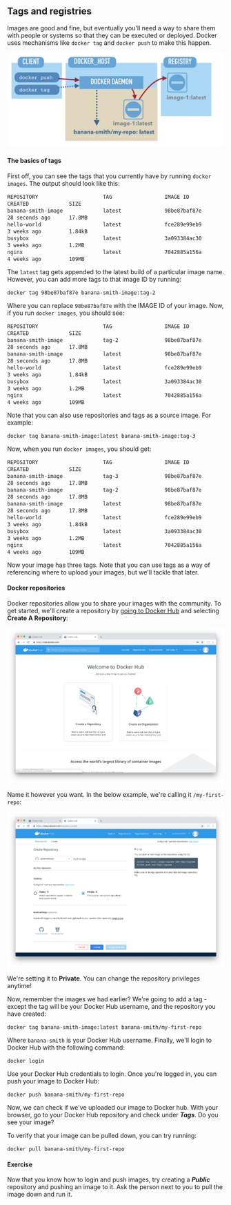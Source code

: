 ## Tags and registries

Images are good and fine, but eventually you'll need a way to share them with people or systems so that they can be executed or deployed. Docker uses mechanisms like `docker tag` and `docker push` to make this happen.

![Push-tag](/images/10-push-tag.png)

#### The basics of tags

First off, you can see the tags that you currently have by running `docker images`. The output should look like this:

```
REPOSITORY                     TAG                 IMAGE ID            CREATED             SIZE
banana-smith-image             latest              98be87baf87e        28 seconds ago      17.8MB
hello-world                    latest              fce289e99eb9        3 weeks ago         1.84kB
busybox                        latest              3a093384ac30        3 weeks ago         1.2MB
nginx                          latest              7042885a156a        4 weeks ago         109MB
```

The `latest` tag gets appended to the latest build of a particular image name. However, you can add more tags to that image ID by running:

```
docker tag 98be87baf87e banana-smith-image:tag-2
```

Where you can replace `98be87baf87e` with the IMAGE ID of your image. Now, if you run `docker images`, you should see:

```
REPOSITORY                     TAG                 IMAGE ID            CREATED             SIZE
banana-smith-image             tag-2               98be87baf87e        28 seconds ago      17.8MB
banana-smith-image             latest              98be87baf87e        28 seconds ago      17.8MB
hello-world                    latest              fce289e99eb9        3 weeks ago         1.84kB
busybox                        latest              3a093384ac30        3 weeks ago         1.2MB
nginx                          latest              7042885a156a        4 weeks ago         109MB
```

Note that you can also use repositories and tags as a source image. For example:

```
docker tag banana-smith-image:latest banana-smith-image:tag-3
```

Now, when you run `docker images`, you should get:

```
REPOSITORY                     TAG                 IMAGE ID            CREATED             SIZE
banana-smith-image             tag-3               98be87baf87e        28 seconds ago      17.8MB
banana-smith-image             tag-2               98be87baf87e        28 seconds ago      17.8MB
banana-smith-image             latest              98be87baf87e        28 seconds ago      17.8MB
hello-world                    latest              fce289e99eb9        3 weeks ago         1.84kB
busybox                        latest              3a093384ac30        3 weeks ago         1.2MB
nginx                          latest              7042885a156a        4 weeks ago         109MB
```

Now your image has three tags. Note that you can use tags as a way of referencing where to upload your images, but we'll tackle that later.

#### Docker repositories

Docker repositories allow you to share your images with the community. To get started, we'll create a repository by [going to Docker Hub](https://hub.docker.com/) and selecting **Create A Repository**:

![Create-Repo](/images/6-create-repo.png)

Name it however you want. In the below example, we're calling it `/my-first-repo`:

![Private Repo](/images/7-create-repo.png)

We're setting it to **Private**. You can change the repository privileges anytime!

Now, remember the images we had earlier? We're going to add a tag - except the tag will be your Docker Hub username, and the repository you have created:

```
docker tag banana-smith-image:latest banana-smith/my-first-repo
```

Where `banana-smith` is your Docker Hub username. Finally, we'll login to Docker Hub with the following command:

```
docker login
```

Use your Docker Hub credentials to login. Once you're logged in, you can push your image to Docker Hub:

```
docker push banana-smith/my-first-repo
```

Now, we can check if we've uploaded our image to Docker hub. With your browser, go to your Docker Hub repository and check under ***Tags***. Do you see your image?

To verify that your image can be pulled down, you can try running:

```
docker pull banana-smith/my-first-repo
```

#### Exercise

Now that you know how to login and push images, try creating a ***Public*** repository and pushing an image to it. Ask the person next to you to pull the image down and run it.

